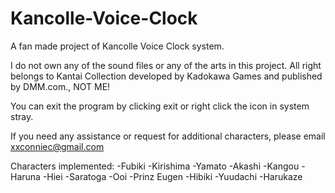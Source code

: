# Kancolle-Voice-Clock
A fan made project of Kancolle Voice Clock system.

I do not own any of the sound files or any of the arts in this project. All right belongs to Kantai Collection developed by Kadokawa Games and published by DMM.com., NOT ME!

You can exit the program by clicking exit or right click the icon in system stray.

If you need any assistance or request for additional characters, please email xxconniec@gmail.com

Characters implemented:
-Fubiki
-Kirishima
-Yamato
-Akashi
-Kangou
-Haruna
-Hiei
-Saratoga
-Ooi
-Prinz Eugen
-Hibiki
-Yuudachi
-Harukaze
